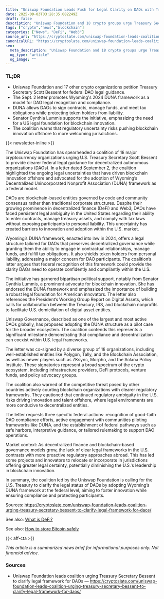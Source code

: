 ```yaml
---
title: "Uniswap Foundation Leads Push for Legal Clarity on DAOs with Treasury"
date: 2025-09-03T03:28:35.082249Z
draft: false
description: "Uniswap Foundation and 18 crypto groups urge Treasury Secretary Bessent to adopt Wyoming's DUNA framework, clarifying legal status for DAOs in the US."
tags: ["crypto","news","blockchain"]
categories: ["News", "DeFi", "Web3"]
source_url: "https://cryptoslate.com/uniswap-foundation-leads-coalition-urging-treasury-secretary-bessent-to-clarify-legal-framework-for-daos/"
canonicalURL: "https://cryptoslate.com/uniswap-foundation-leads-coalition-urging-treasury-secretary-bessent-to-clarify-legal-framework-for-daos/"
seo:
  meta_description: "Uniswap Foundation and 18 crypto groups urge Treasury Secretary Bessent to adopt Wyoming's DUNA framework, clarifying legal status for DAOs in the US."
  og_type: "article"
  og_image: ""
---
```


### TL;DR
- Uniswap Foundation and 17 other crypto organizations petition Treasury Secretary Scott Bessent for federal DAO legal guidance.
- The Sept. 2 letter promotes Wyoming's 2024 DUNA framework as a model for DAO legal recognition and compliance.
- DUNA allows DAOs to sign contracts, manage funds, and meet tax obligations while protecting token holders from liability.
- Senator Cynthia Lummis supports the initiative, emphasizing the need for a US legal foundation for blockchain innovation.
- The coalition warns that regulatory uncertainty risks pushing blockchain innovation offshore to more welcoming jurisdictions.

{{< newsletter-inline >}}

The Uniswap Foundation has spearheaded a coalition of 18 major cryptocurrency organizations urging U.S. Treasury Secretary Scott Bessent to provide clearer federal legal guidance for decentralized autonomous organizations (DAOs). In a letter dated September 2, the coalition highlighted the ongoing legal uncertainties that have driven blockchain innovation offshore and advocated for the adoption of Wyoming’s Decentralized Unincorporated Nonprofit Association (DUNA) framework as a federal model.

DAOs are blockchain-based entities governed by code and community consensus rather than traditional corporate structures. Despite their growing prominence in decentralized finance (DeFi) and Web3, DAOs have faced persistent legal ambiguity in the United States regarding their ability to enter contracts, manage treasury assets, and comply with tax laws without exposing participants to personal liability. This uncertainty has created barriers to innovation and adoption within the U.S. market.

Wyoming’s DUNA framework, enacted into law in 2024, offers a legal structure tailored for DAOs that preserves decentralized governance while granting them the ability to engage in contractual relationships, manage funds, and fulfill tax obligations. It also shields token holders from personal liability, addressing a major concern for DAO participants. The coalition’s letter argues that federal recognition of this framework could provide the clarity DAOs need to operate confidently and compliantly within the U.S.

The initiative has garnered bipartisan political support, notably from Senator Cynthia Lummis, a prominent advocate for blockchain innovation. She has endorsed the DUNA framework and emphasized the importance of building a robust legal foundation for American innovators. The letter also references the President’s Working Group Report on Digital Assets, which calls for collaboration between the Treasury, IRS, and blockchain nonprofits to facilitate U.S. domiciliation of digital asset entities.

Uniswap Governance, described as one of the largest and most active DAOs globally, has proposed adopting the DUNA structure as a pilot case for the broader ecosystem. The coalition contends this represents a significant milestone demonstrating that compliance and decentralization can coexist within U.S. legal frameworks.

The letter was co-signed by a diverse group of 18 organizations, including well-established entities like Polygon, Tally, and the Blockchain Association, as well as newer players such as ZKsync, Morpho, and the Solana Policy Institute. These signatories represent a broad spectrum of the crypto ecosystem, including infrastructure providers, DeFi protocols, venture funds, and policy advocacy groups.

The coalition also warned of the competitive threat posed by other countries actively courting blockchain organizations with clearer regulatory frameworks. They cautioned that continued regulatory ambiguity in the U.S. risks driving innovation and talent offshore, where legal environments are more conducive to decentralized entities.

The letter requests three specific federal actions: recognition of good-faith DAO compliance efforts, active engagement with communities piloting frameworks like DUNA, and the establishment of federal pathways such as safe harbors, interpretive guidance, or tailored rulemaking to support DAO operations.

Market context: As decentralized finance and blockchain-based governance models grow, the lack of clear legal frameworks in the U.S. contrasts with more proactive regulatory approaches abroad. This has led some projects and innovators to relocate or incorporate in jurisdictions offering greater legal certainty, potentially diminishing the U.S.'s leadership in blockchain innovation.

In summary, the coalition led by the Uniswap Foundation is calling for the U.S. Treasury to clarify the legal status of DAOs by adopting Wyoming’s DUNA framework at the federal level, aiming to foster innovation while ensuring compliance and protecting participants.

Sources:
https://cryptoslate.com/uniswap-foundation-leads-coalition-urging-treasury-secretary-bessent-to-clarify-legal-framework-for-daos/

See also: [What is DeFi?](/pages/what-is-defi/)

See also: [How to store Bitcoin safely](/pages/how-to-store-bitcoin-safely/)

{{< aff-cta >}}

_This article is a summarized news brief for informational purposes only. Not financial advice._

### Sources
- Uniswap Foundation leads coalition urging Treasury Secretary Bessent to clarify legal framework for DAOs — https://cryptoslate.com/uniswap-foundation-leads-coalition-urging-treasury-secretary-bessent-to-clarify-legal-framework-for-daos/

